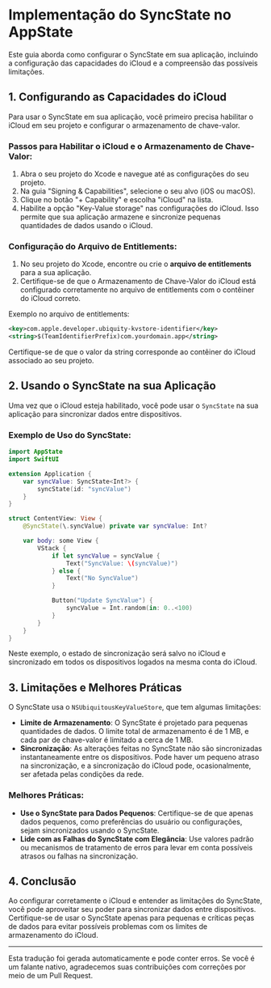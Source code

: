 # Implementação do SyncState no AppState

Este guia aborda como configurar o SyncState em sua aplicação, incluindo a configuração das capacidades do iCloud e a compreensão das possíveis limitações.

## 1. Configurando as Capacidades do iCloud

Para usar o SyncState em sua aplicação, você primeiro precisa habilitar o iCloud em seu projeto e configurar o armazenamento de chave-valor.

### Passos para Habilitar o iCloud e o Armazenamento de Chave-Valor:

1. Abra o seu projeto do Xcode e navegue até as configurações do seu projeto.
2. Na guia "Signing & Capabilities", selecione o seu alvo (iOS ou macOS).
3. Clique no botão "+ Capability" e escolha "iCloud" na lista.
4. Habilite a opção "Key-Value storage" nas configurações do iCloud. Isso permite que sua aplicação armazene e sincronize pequenas quantidades de dados usando o iCloud.

### Configuração do Arquivo de Entitlements:

1. No seu projeto do Xcode, encontre ou crie o **arquivo de entitlements** para a sua aplicação.
2. Certifique-se de que o Armazenamento de Chave-Valor do iCloud está configurado corretamente no arquivo de entitlements com o contêiner do iCloud correto.

Exemplo no arquivo de entitlements:

```xml
<key>com.apple.developer.ubiquity-kvstore-identifier</key>
<string>$(TeamIdentifierPrefix)com.yourdomain.app</string>
```

Certifique-se de que o valor da string corresponde ao contêiner do iCloud associado ao seu projeto.

## 2. Usando o SyncState na sua Aplicação

Uma vez que o iCloud esteja habilitado, você pode usar o `SyncState` na sua aplicação para sincronizar dados entre dispositivos.

### Exemplo de Uso do SyncState:

```swift
import AppState
import SwiftUI

extension Application {
    var syncValue: SyncState<Int?> {
        syncState(id: "syncValue")
    }
}

struct ContentView: View {
    @SyncState(\.syncValue) private var syncValue: Int?

    var body: some View {
        VStack {
            if let syncValue = syncValue {
                Text("SyncValue: \(syncValue)")
            } else {
                Text("No SyncValue")
            }

            Button("Update SyncValue") {
                syncValue = Int.random(in: 0..<100)
            }
        }
    }
}
```

Neste exemplo, o estado de sincronização será salvo no iCloud e sincronizado em todos os dispositivos logados na mesma conta do iCloud.

## 3. Limitações e Melhores Práticas

O SyncState usa o `NSUbiquitousKeyValueStore`, que tem algumas limitações:

- **Limite de Armazenamento**: O SyncState é projetado para pequenas quantidades de dados. O limite total de armazenamento é de 1 MB, e cada par de chave-valor é limitado a cerca de 1 MB.
- **Sincronização**: As alterações feitas no SyncState não são sincronizadas instantaneamente entre os dispositivos. Pode haver um pequeno atraso na sincronização, e a sincronização do iCloud pode, ocasionalmente, ser afetada pelas condições da rede.

### Melhores Práticas:

- **Use o SyncState para Dados Pequenos**: Certifique-se de que apenas dados pequenos, como preferências do usuário ou configurações, sejam sincronizados usando o SyncState.
- **Lide com as Falhas do SyncState com Elegância**: Use valores padrão ou mecanismos de tratamento de erros para levar em conta possíveis atrasos ou falhas na sincronização.

## 4. Conclusão

Ao configurar corretamente o iCloud e entender as limitações do SyncState, você pode aproveitar seu poder para sincronizar dados entre dispositivos. Certifique-se de usar o SyncState apenas para pequenas e críticas peças de dados para evitar possíveis problemas com os limites de armazenamento do iCloud.

---
Esta tradução foi gerada automaticamente e pode conter erros. Se você é um falante nativo, agradecemos suas contribuições com correções por meio de um Pull Request.
